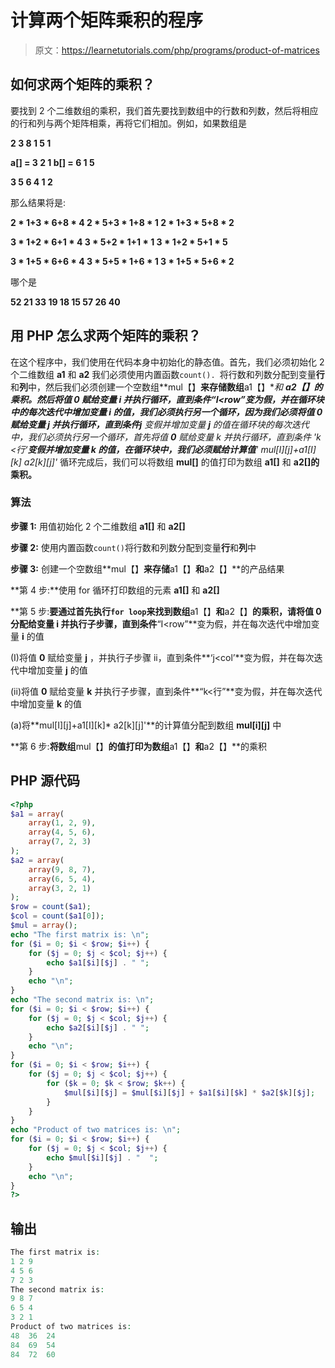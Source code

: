 # 计算两个矩阵乘积的程序

> 原文：<https://learnetutorials.com/php/programs/product-of-matrices>

## 如何求两个矩阵的乘积？

要找到 2 个二维数组的乘积，我们首先要找到数组中的行数和列数，然后将相应的行和列与两个矩阵相乘，再将它们相加。例如，如果数组是

**2 3 8 1 5 1**

**a[] = 3 2 1 b[] = 6 1 5**

**3 5 6 4 1 2**

那么结果将是:

**2 * 1+3 * 6+8 * 4 2 * 5+3 * 1+8 * 1 2 * 1+3 * 5+8 * 2**

**3 * 1+2 * 6+1 * 4 3 * 5+2 * 1+1 * 1 3 * 1+2 * 5+1 * 5**

**3 * 1+5 * 6+6 * 4 3 * 5+5 * 1+6 * 1 3 * 1+5 * 5+6 * 2**

哪个是

**52 21 33
19 18 15
57 26 40**

## 用 PHP 怎么求两个矩阵的乘积？

在这个程序中，我们使用在代码本身中初始化的静态值。首先，我们必须初始化 2 个二维数组 **a1** 和 **a2** 我们必须使用内置函数`count(). `将行数和列数分配到变量**行**和**列**中，然后我们必须创建一个空数组**mul【】**来存储数组**a1【】**和 **a2【】的乘积。**然后将值 **0** 赋给变量 **i** 并执行循环，直到条件**“I<row”**变为假，并在循环块中的每次迭代中增加变量 **i** 的值，我们必须执行另一个循环，因为我们必须将值 **0** 赋给变量 **j** 并执行循环，直到条件**j** 变假并增加变量 **j** 的值在循环块的每次迭代中，我们必须执行另一个循环，首先将值 **0** 赋给变量 k 并执行循环，直到条件 **'k <行‘**变假并增加变量 k 的值，在循环块中，我们必须赋给计算值**' mul[I][j]+a1[I][k]* a2[k][j]'** 循环完成后，我们可以将数组 **mul[]** 的值打印为数组 **a1[]** 和 **a2[]的乘积。**

### 算法

**步骤 1:** 用值初始化 2 个二维数组 **a1[]** 和 **a2[]**

**步骤 2:** 使用内置函数`count()`将行数和列数分配到变量**行**和**列**中

**步骤 3:** 创建一个空数组**mul【】**来存储**a1【】**和**a2【】**的产品结果

**第 4 步:**使用 for 循环打印数组的元素 **a1[]** 和 **a2[]**

**第 5 步:**要通过首先执行`for loop`来找到数组**a1【】**和**a2【】**的乘积，请将值 **0** 分配给变量 **i** 并执行子步骤，直到条件**“I<row”**变为假，并在每次迭代中增加变量 **i** 的值

(I)将值 **0** 赋给变量 **j** ，并执行子步骤 ii，直到条件**‘j<col’**变为假，并在每次迭代中增加变量 **j** 的值

(ii)将值 **0** 赋给变量 **k** 并执行子步骤，直到条件**“k<行”**变为假，并在每次迭代中增加变量 **k** 的值

(a)将**mul[I][j]+a1[I][k]* a2[k][j]'**的计算值分配到数组 **mul[i][j]** 中

**第 6 步:**将数组**mul【】**的值打印为数组**a1【】**和**a2【】**的乘积

## PHP 源代码

```php
<?php
$a1 = array(
    array(1, 2, 9),
    array(4, 5, 6),
    array(7, 2, 3)
);
$a2 = array(
    array(9, 8, 7),
    array(6, 5, 4),
    array(3, 2, 1)
);
$row = count($a1);
$col = count($a1[0]);
$mul = array();
echo "The first matrix is: \n";
for ($i = 0; $i < $row; $i++) {
    for ($j = 0; $j < $col; $j++) {
        echo $a1[$i][$j] . " ";
    }
    echo "\n";
}
echo "The second matrix is: \n";
for ($i = 0; $i < $row; $i++) {
    for ($j = 0; $j < $col; $j++) {
        echo $a2[$i][$j] . " ";
    }
    echo "\n";
}
for ($i = 0; $i < $row; $i++) {
    for ($j = 0; $j < $col; $j++) {
        for ($k = 0; $k < $row; $k++) {
            $mul[$i][$j] = $mul[$i][$j] + $a1[$i][$k] * $a2[$k][$j];
        }
    }
}
echo "Product of two matrices is: \n";
for ($i = 0; $i < $row; $i++) {
    for ($j = 0; $j < $col; $j++) {
        echo $mul[$i][$j] . "  ";
    }
    echo "\n";
}
?>

```

## 输出

```php
The first matrix is:
1 2 9
4 5 6
7 2 3
The second matrix is:
9 8 7
6 5 4
3 2 1
Product of two matrices is:
48  36  24
84  69  54
84  72  60
```